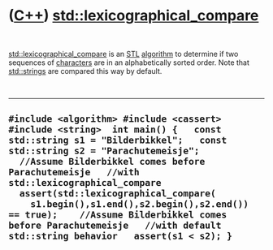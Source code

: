
 

 

 

 

 

([C++](Cpp.md)) [std::lexicographical\_compare](CppLexicographical_compare.md)
================================================================================

 

[std::lexicographical\_compare](CppLexicographical_compare.md) is an
[STL](CppStl.md) [algorithm](CppAlgorithm.md) to determine if two
sequences of [characters](CppChar.md) are in an alphabetically sorted
order. Note that [std::strings](CppString.md) are compared this way by
default.

 

  -----------------------------------------------------------------------------------------------------------------------------------------------------------------------------------------------------------------------------------------------------------------------------------------------------------------------------------------------------------------------------------------------------------------------------------------------------------------------------
  ` #include <algorithm> #include <cassert> #include <string>  int main() {   const std::string s1 = "Bilderbikkel";   const std::string s2 = "Parachutemeisje";    //Assume Bilderbikkel comes before Parachutemeisje   //with std::lexicographical_compare   assert(std::lexicographical_compare(     s1.begin(),s1.end(),s2.begin(),s2.end()) == true);    //Assume Bilderbikkel comes before Parachutemeisje   //with default std::string behavior   assert(s1 < s2); } `
  -----------------------------------------------------------------------------------------------------------------------------------------------------------------------------------------------------------------------------------------------------------------------------------------------------------------------------------------------------------------------------------------------------------------------------------------------------------------------------

 

 

 

 

 

 

